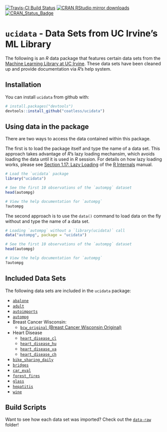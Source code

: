 
<!-- README.md is generated from README.Rmd. Please edit that file -->

[![Travis-CI Build
Status](https://travis-ci.org/coatless/ucidata.svg?branch=master)](https://travis-ci.org/coatless/ucidata)
[![CRAN RStudio mirror
downloads](http://cranlogs.r-pkg.org/badges/ucidata)](http://www.r-pkg.org/pkg/ucidata)
[![CRAN\_Status\_Badge](http://www.r-pkg.org/badges/version/ucidata)](https://cran.r-project.org/package=ucidata)

# `ucidata` - Data Sets from UC Irvine’s ML Library

The following is an *R* data package that features certain data sets
from the [Machine Learning Library at UC
Irvine](https://archive.ics.uci.edu/ml/). These data sets have been
cleaned up and provide documentation via *R*’s help system.

## Installation

You can install `ucidata` from github with:

``` r
# install.packages("devtools")
devtools::install_github("coatless/ucidata")
```

## Using data in the package

There are two ways to access the data contained within this package.

The first is to load the package itself and type the name of a data set.
This approach takes advantage of *R*’s lazy loading mechansim, which
avoids loading the data until it is used in *R* session. For details on
how lazy loading works, please see [Section 1.17: Lazy
Loading](https://cran.r-project.org/doc/manuals/r-release/R-ints.html#Lazy-loading)
of the [R
Internals](https://cran.r-project.org/doc/manuals/r-release/R-ints.html)
manual.

``` r
# Load the `ucidata` package
library("ucidata")

# See the first 10 observations of the `autompg` dataset
head(autompg)

# View the help documentation for `autompg`
?autompg
```

The second approach is to use the `data()` command to load data on the
fly without and type the name of a data set.

``` r
# Loading `autompg` without a `library(ucidata)` call
data("autompg", package = "ucidata")

# See the first 10 observations of the `autompg` dataset
head(autompg)

# View the help documentation for `autompg`
?autompg
```

## Included Data Sets

The following data sets are included in the `ucidata` package:

  - [`abalone`](https://archive.ics.uci.edu/ml/datasets/abalone)
  - [`adult`](https://archive.ics.uci.edu/ml/datasets/adult)
  - [`autoimports`](https://archive.ics.uci.edu/ml/datasets/Automobile)
  - [`autompg`](https://archive.ics.uci.edu/ml/datasets/auto+mpg)
  - Breast Cancer Wisconsin:
      - [`bcw_original` (Breast Cancer Wisconsin
        Original)](https://archive.ics.uci.edu/ml/datasets/breast+cancer+wisconsin+\(original\))
  - Heart
        Disease
      - [`heart_disease_cl`](https://archive.ics.uci.edu/ml/datasets/Heart+Disease)
      - [`heart_disease_hu`](https://archive.ics.uci.edu/ml/datasets/Heart+Disease)
      - [`heart_disease_va`](https://archive.ics.uci.edu/ml/datasets/Heart+Disease)
      - [`heart_disease_ch`](https://archive.ics.uci.edu/ml/datasets/Heart+Disease)
  - [`bike_sharing_daily`](https://archive.ics.uci.edu/ml/datasets/bike+sharing+dataset)
  - [`bridges`](https://archive.ics.uci.edu/ml/datasets/Pittsburgh+Bridges)
  - [`car_eval`](https://archive.ics.uci.edu/ml/datasets/Car+Evaluation)
  - [`forest_fires`](https://archive.ics.uci.edu/ml/datasets/Forest+Fires)
  - [`glass`](https://archive.ics.uci.edu/ml/datasets/Glass+Identification)
  - [`hepatitis`](https://archive.ics.uci.edu/ml/datasets/hepatitis)
  - [`wine`](https://archive.ics.uci.edu/ml/datasets/wine)

## Build Scripts

Want to see how each data set was imported? Check out the
[`data-raw`](https://github.com/coatless/ucidata/tree/master/data-raw)
folder\!
